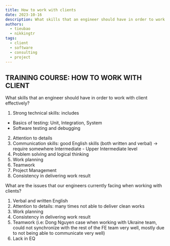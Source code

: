 ```yaml
---
title: How to work with clients
date: 2023-10-16
description: What skills that an engineer should have in order to work with client effectively?
authors:
  - tieubao
  - nikkingtr
tags:
  - client
  - software
  - consulting
  - project
---
```


## TRAINING COURSE: HOW TO WORK WITH CLIENT

What skills that an engineer should have in order to work with client effectively?

1. Strong technical skills: includes

- Basics of testing: Unit, Integration, System
- Software testing and debugging

2. Attention to details
3. Communication skills: good English skills (both written and verbal)
   -> require somewhere Intermediate - Upper Intermediate level
4. Problem solving and logical thinking
5. Work planning
6. Teamwork
7. Project Management
8. Consistency in delivering work result

What are the issues that our engineers currently facing when working with clients?

1. Verbal and written English
2. Attention to details: many times not able to deliver clean works
3. Work planning
4. Consistency in delivering work result
5. Teamwork (i.e: Dong Nguyen case when working with Ukraine team, could not synchronize with the rest of the FE team very well, mostly due to not being able to communicate very well)
6. Lack in EQ
